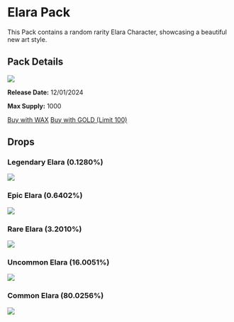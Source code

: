 # Elara Pack

This Pack contains a random rarity Elara Character, showcasing a beautiful new art style.

## Pack Details

<a href="https://wax.atomichub.io/explorer/template/wax-mainnet/brpg/Elara-Pack_859168">
    <img src="https://atomichub-ipfs.com/ipfs/QmbrJDEDhnEmV6Y88MYC84DqGQ6hMuVERpGcC2BZL3LXvu" />
</a>

**Release Date:** 12/01/2024

**Max Supply:** 1000

[Buy with WAX](https://neftyblocks.com/collection/brpg/drops/228824)
[Buy with GOLD (Limit 100)](https://nfthive.io/drop/10223)

## Drops

### Legendary Elara (0.1280%)

<a href="https://wax.atomichub.io/explorer/template/wax-mainnet/brpg/Elara_859164">
    <img src="https://atomichub-ipfs.com/ipfs/QmR5116M67RYuRaVeEGwsQZQwLfRZeF77gFK5wp3MPbTXz" />
</a>

### Epic Elara (0.6402%)

<a href="https://wax.atomichub.io/explorer/template/wax-mainnet/brpg/Elara_859163">
    <img src="https://atomichub-ipfs.com/ipfs/QmXPjH7AnuA1Ki8t2HkPgiGoBYjzYfNdcEiGwW94cbJUTU" />
</a>

### Rare Elara (3.2010%)

<a href="https://wax.atomichub.io/explorer/template/wax-mainnet/brpg/Elara_859162">
    <img src="https://atomichub-ipfs.com/ipfs/QmTPSqH8QSARGYEH9LQkuHLCovpwxDfbzdUcnL6HduG2fm" />
</a>

### Uncommon Elara (16.0051%)

<a href="https://wax.atomichub.io/explorer/template/wax-mainnet/brpg/Elara_859160">
    <img src="https://atomichub-ipfs.com/ipfs/QmNcHBfHWGJJR8ZcnDcCH5aY4qvtiD4moVRNa1YKrWzEKR" />
</a>

### Common Elara (80.0256%)

<a href="https://wax.atomichub.io/explorer/template/wax-mainnet/brpg/Elara_859161">
    <img src="https://atomichub-ipfs.com/ipfs/QmdHrQhnqMSdDL9HNvTiRa6TFAH55Pu9Ac3nA8A6FQK8UN" />
</a>
